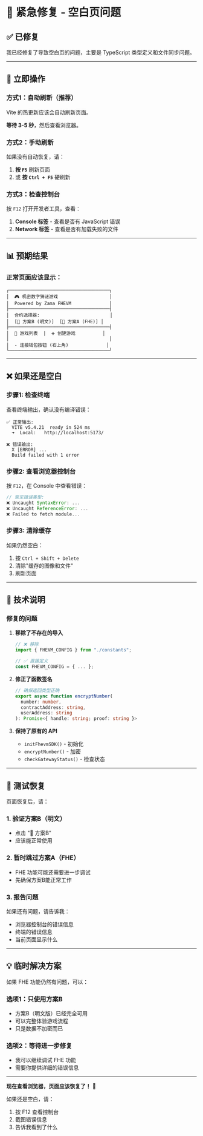 # 🔴 紧急修复 - 空白页问题

## ✅ 已修复

我已经修复了导致空白页的问题，主要是 TypeScript 类型定义和文件同步问题。

---

## 🚀 立即操作

### 方式1：自动刷新（推荐）

Vite 的热更新应该会自动刷新页面。

**等待 3-5 秒**，然后查看浏览器。

### 方式2：手动刷新

如果没有自动恢复，请：

1. **按 `F5`** 刷新页面
2. 或 **按 `Ctrl + F5`** 硬刷新

### 方式3：检查控制台

按 `F12` 打开开发者工具，查看：

1. **Console 标签** - 查看是否有 JavaScript 错误
2. **Network 标签** - 查看是否有加载失败的文件

---

## 📊 预期结果

### 正常页面应该显示：

```
┌─────────────────────────────────────┐
│  🎮 机密数字猜谜游戏                   │
│  Powered by Zama FHEVM              │
├─────────────────────────────────────┤
│  合约选择器:                          │
│  [📝 方案B (明文)]  [🔐 方案A (FHE)] │
├─────────────────────────────────────┤
│  🎲 游戏列表  |  ➕ 创建游戏          │
│                                     │
│  - 连接钱包按钮 (右上角)              │
└─────────────────────────────────────┘
```

---

## ❌ 如果还是空白

### 步骤1: 检查终端

查看终端输出，确认没有编译错误：

```
✅ 正常输出:
  VITE v5.4.21  ready in 524 ms
  ➜  Local:   http://localhost:5173/

❌ 错误输出:
  X [ERROR] ...
  Build failed with 1 error
```

### 步骤2: 查看浏览器控制台

按 `F12`，在 Console 中查看错误：

```javascript
// 常见错误类型:
❌ Uncaught SyntaxError: ...
❌ Uncaught ReferenceError: ...  
❌ Failed to fetch module...
```

### 步骤3: 清除缓存

如果仍然空白：

1. 按 `Ctrl + Shift + Delete`
2. 清除"缓存的图像和文件"
3. 刷新页面

---

## 🔧 技术说明

### 修复的问题

1. **移除了不存在的导入**
   ```typescript
   // ❌ 移除
   import { FHEVM_CONFIG } from "./constants";
   
   // ✅ 直接定义
   const FHEVM_CONFIG = { ... };
   ```

2. **修正了函数签名**
   ```typescript
   // 确保返回类型正确
   export async function encryptNumber(
     number: number,
     contractAddress: string,
     userAddress: string
   ): Promise<{ handle: string; proof: string }>
   ```

3. **保持了原有的 API**
   - `initFhevmSDK()` - 初始化
   - `encryptNumber()` - 加密
   - `checkGatewayStatus()` - 检查状态

---

## 🎯 测试恢复

页面恢复后，请：

### 1. 验证方案B（明文）
- 点击 "📝 方案B"
- 应该能正常使用

### 2. 暂时跳过方案A（FHE）
- FHE 功能可能还需要进一步调试
- 先确保方案B能正常工作

### 3. 报告问题
如果还有问题，请告诉我：
- 浏览器控制台的错误信息
- 终端的错误信息
- 当前页面显示什么

---

## 💡 临时解决方案

如果 FHE 功能仍然有问题，可以：

### 选项1：只使用方案B
- 方案B（明文版）已经完全可用
- 可以完整体验游戏流程
- 只是数据不加密而已

### 选项2：等待进一步修复
- 我可以继续调试 FHE 功能
- 需要你提供详细的错误信息

---

**现在查看浏览器，页面应该恢复了！** 🎉

如果还是空白，请：
1. 按 F12 查看控制台
2. 截图错误信息
3. 告诉我看到了什么

